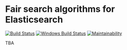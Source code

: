 # Fair search algorithms for Elasticsearch


[![Build Status](https://travis-ci.org/fair-search/fairsearch-elasticsearch-plugin.svg?branch=master)](https://travis-ci.org/fair-search/fairsearch-elasticsearch-plugin) [![Windows Build Status](https://ci.appveyor.com/api/projects/status/github/fair-search/fairsearch-elasticsearch-plugin?branch=master&svg=true)](https://ci.appveyor.com/project/purbon/fairsearch-elasticsearch-plugin) [![Maintainability](https://api.codeclimate.com/v1/badges/d1782dfbff41827f33f9/maintainability)](https://codeclimate.com/github/fair-search/fairsearch-elasticsearch-plugin/maintainability)


TBA
